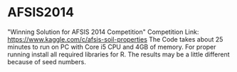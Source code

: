 AFSIS2014
=========

"Winning Solution for AFSIS 2014 Competition"
Competition Link:  https://www.kaggle.com/c/afsis-soil-properties
The Code takes about 25 minutes to run on PC with Core i5 CPU and 4GB of memory.
For proper running install all required libraries for R.
The results may be a little different because of seed numbers.
